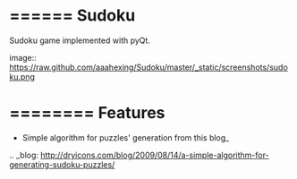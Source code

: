 ======
Sudoku
======

Sudoku game implemented with pyQt.

image:: https://raw.github.com/aaahexing/Sudoku/master/_static/screenshots/sudoku.png

========
Features
========

* Simple algorithm for puzzles' generation from this blog_

.. _blog: http://dryicons.com/blog/2009/08/14/a-simple-algorithm-for-generating-sudoku-puzzles/

